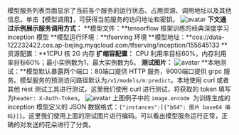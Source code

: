 模型服务列表页面显示了当前各个服务的运行状态、占用资源、调用地址以及其他信息。单击【模型调用】，可获得当前服务的访问地址和密钥。
![avatar](https://main.qcloudimg.com/raw/c996367198ed90aa94b22ac43517cc4e.png)
**下文通过示例展示服务调用方式：**
**模型文件：**tensorflow 框架训练的经典深度学习 inception 模型
**模型运行环境：**tfserving 环境
**模型地址：**cos://data-122232422.cos.ap-bejing.myqcloud.com/tfserving/inception/155645133 
**资源配置：**1CPU 核 2G 内存
**扩缩容配置：** CPU 利用率目标60%，内存利用率目标60%；最小实例数为1，最大实例数为5。
**测试图片：**
![avatar](https://main.qcloudimg.com/raw/e6bcf91f8596a1da18f534e3dc6b2d95.png)
**本地测试：**模型默认暴露两个端口：80端口提供 HTTP 服务，9000端口提供 grpc 服务。模型服务的预测访问路径默认为`/v1/models/m:predict`。本地使用 curl 或者其他 rest 测试工具进行测试，这里我们使用 curl 进行测试，将获取的 token 填写为`header: X-Auth-Token`。
![avatar](https://main.qcloudimg.com/raw/1b6f9b94c2764430e8929075fdf560bf.png)
上图例子中的 `image.encode `为训练生成的 inception 模型定义的 JSON 数据格式：`{"instances":[{"b64": 图片 base64 编码}]}`。这里我们使用上面的测试图片进行编码。可以看出模型服务运行正常，正确的对发送的花朵进行了分类。
